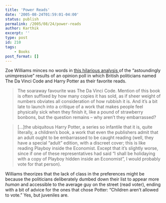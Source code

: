 ```yaml
---
title: 'Power Reads'
date: '2005-08-24T01:59:01-04:00'
status: publish
permalink: /2005/08/24/power-reads
author: Karthik
excerpt: ''
type: post
id: 210
tags:
    - Books
post_format: []
---
```

Zoe Williams minces no words in [this hilarious analysis ](http://books.guardian.co.uk/summerreading2005/story/0,16094,1554664,00.html) of the “astoundingly unimpressive” results of an opinion poll in which British politicians named The Da Vinci Code and Harry Potter as their favorite reads.

> The soaraway favourite was The Da Vinci Code. Mention of this book is often suffixed by how many copies it has sold, as if sheer weight of numbers obviates all consideration of how rubbish it is. And it’s a bit late to launch into a critique of a work that makes people feel physically sick when they finish it, like a pound of strawberry bonbons, but the question remains – why aren’t they embarrassed?

> \[…\]the ubiquitous Harry Potter, a series so infantile that it is, quite literally, a children’s book, a work that even the publishers admit that an adult ought to be embarrassed to be caught reading (well, they have a special “adult” edition, with a discreet cover; this is like reading Playboy inside the Economist. Except that it’s slightly worse, since if one of these representatives had said “I shall be holidaying with a copy of Playboy hidden inside an Economist”, I would probably vote for that person).

Williams theorizes that the lack of class in the preferences might be because the politicians deliberately dumbed down their list to appear more *human* and accessible to the average guy on the street (read voter), ending with a bit of advice for the ones that chose Potter: “Children aren’t allowed to vote.” Yes, but juveniles are.